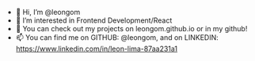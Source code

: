 - 👋 Hi, I’m @leongom
- 👀 I’m interested in Frontend Development/React
- 🌱 You can check out my projects on leongom.github.io or in my github!
- 📫 You can find me on GITHUB: @leongom, and on LINKEDIN: https://www.linkedin.com/in/leon-lima-87aa231a1


